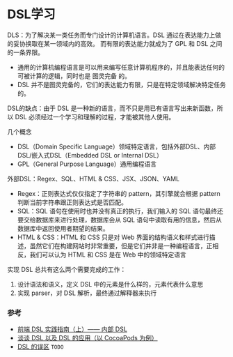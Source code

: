 # DSL学习
DLS：为了解决某一类任务而专门设计的计算机语言。DSL 通过在表达能力上做的妥协换取在某一领域内的高效。 而有限的表达能力就成为了 GPL 和 DSL 之间的一条界限。
- 通用的计算机编程语言是可以用来编写任意计算机程序的，并且能表达任何的可被计算的逻辑，同时也是 图灵完备 的。
- DSL 并不是图灵完备的，它们的表达能力有限，只是在特定领域解决特定任务的。

DSL的缺点：由于 DSL 是一种新的语言，而不只是用已有语言写出来新函数，所以 DSL 必须经过一个学习和理解的过程，才能被其他人使用。

几个概念
- DSL（Domain Specific Language）领域特定语言，包括外部DSL、内部DSL/嵌入式DSL（Embedded DSL or Internal DSL）
- GPL（General Purpose Language）通用编程语言


外部DSL：Regex、SQL、HTML & CSS、JSX、JSON、YAML
- Regex：正则表达式仅仅指定了字符串的 pattern，其引擎就会根据 pattern 判断当前字符串跟正则表达式是否匹配。
- SQL：SQL 语句在使用时也并没有真正的执行，我们输入的 SQL 语句最终还要交给数据库来进行处理，数据库会从 SQL 语句中读取有用的信息，然后从数据库中返回使用者期望的结果。
- HTML & CSS：HTML 和 CSS 只是对 Web 界面的结构语义和样式进行描述，虽然它们在构建网站时非常重要，但是它们并非是一种编程语言，正相反，我们可以认为 HTML 和 CSS 是在 Web 中的领域特定语言


实现 DSL 总共有这么两个需要完成的工作：
1. 设计语法和语义，定义 DSL 中的元素是什么样的，元素代表什么意思
2. 实现 parser，对 DSL 解析，最终通过解释器来执行


### 参考
- [前端 DSL 实践指南（上）—— 内部 DSL](https://zhuanlan.zhihu.com/p/107947462)
- [谈谈 DSL 以及 DSL 的应用（以 CocoaPods 为例）](https://zhuanlan.zhihu.com/p/22824177)
- [DSL 的误区](https://www.yinwang.org/blog-cn/2017/05/25/dsl) `TODO`

